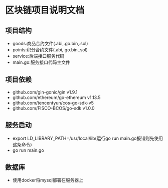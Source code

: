 # 区块链项目说明文档 

## 项目结构

- goods:商品合约文件(.abi,.go.bin,.sol)
- points:积分合约文件(.abi,.go.bin,.sol)
- service:后端接口服务代码
- main.go:服务接口代码主文件

## 项目依赖

- github.com/gin-gonic/gin v1.9.1
- github.com/ethereum/go-ethereum v1.13.5 
- github.com/tencentyun/cos-go-sdk-v5
- github.com/FISCO-BCOS/go-sdk v1.0.0

## 服务启动

- export LD_LIBRARY_PATH=/usr/local/lib(运行go run main.go报错则先使用这条命令)
- go run main.go

## 数据库

- 使用docker将mysql部署在服务器上
